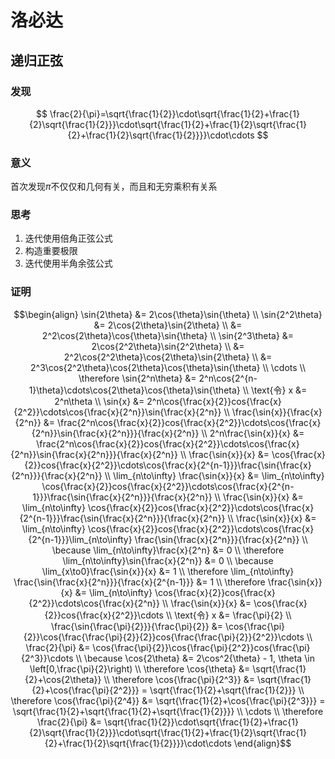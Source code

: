 # 洛必达

## 递归正弦

### 发现

$$
\frac{2}{\pi}=\sqrt{\frac{1}{2}}\cdot\sqrt{\frac{1}{2}+\frac{1}{2}\sqrt{\frac{1}{2}}}\cdot\sqrt{\frac{1}{2}+\frac{1}{2}\sqrt{\frac{1}{2}+\frac{1}{2}\sqrt{\frac{1}{2}}}}\cdot\cdots
$$

### 意义

首次发现$\pi$不仅仅和几何有关，而且和无穷乘积有关系

### 思考

1. 迭代使用倍角正弦公式
2. 构造重要极限
3. 迭代使用半角余弦公式

### 证明

$$\begin{align}
\sin{2\theta} &= 2\cos{\theta}\sin{\theta} \\
\sin{2^2\theta} &= 2\cos{2\theta}\sin{2\theta} \\
                &= 2^2\cos{2\theta}\cos{\theta}\sin{\theta} \\
\sin{2^3\theta} &= 2\cos{2^2\theta}\sin{2^2\theta} \\
                &= 2^2\cos{2^2\theta}\cos{2\theta}\sin{2\theta} \\
                &= 2^3\cos{2^2\theta}\cos{2\theta}\cos{\theta}\sin{\theta} \\
\cdots  \\
\therefore \sin{2^n\theta} &= 2^n\cos{2^{n-1}\theta}\cdots\cos{2\theta}\cos{\theta}\sin{\theta} \\
\text{令} x &= 2^n\theta \\
\sin{x} &= 2^n\cos{\frac{x}{2}}cos{\frac{x}{2^2}}\cdots\cos{\frac{x}{2^n}}\sin{\frac{x}{2^n}} \\
\frac{\sin{x}}{\frac{x}{2^n}} &= \frac{2^n\cos{\frac{x}{2}}cos{\frac{x}{2^2}}\cdots\cos{\frac{x}{2^n}}\sin{\frac{x}{2^n}}}{\frac{x}{2^n}} \\
2^n\frac{\sin{x}}{x} &= \frac{2^n\cos{\frac{x}{2}}cos{\frac{x}{2^2}}\cdots\cos{\frac{x}{2^n}}\sin{\frac{x}{2^n}}}{\frac{x}{2^n}} \\
\frac{\sin{x}}{x} &= \cos{\frac{x}{2}}cos{\frac{x}{2^2}}\cdots\cos{\frac{x}{2^{n-1}}}\frac{\sin{\frac{x}{2^n}}}{\frac{x}{2^n}} \\
\lim_{n\to\infty} \frac{\sin{x}}{x} &= \lim_{n\to\infty} \cos{\frac{x}{2}}cos{\frac{x}{2^2}}\cdots\cos{\frac{x}{2^{n-1}}}\frac{\sin{\frac{x}{2^n}}}{\frac{x}{2^n}} \\
\frac{\sin{x}}{x} &= \lim_{n\to\infty} \cos{\frac{x}{2}}cos{\frac{x}{2^2}}\cdots\cos{\frac{x}{2^{n-1}}}\frac{\sin{\frac{x}{2^n}}}{\frac{x}{2^n}} \\
\frac{\sin{x}}{x} &= \lim_{n\to\infty} \cos{\frac{x}{2}}cos{\frac{x}{2^2}}\cdots\cos{\frac{x}{2^{n-1}}}\lim_{n\to\infty} \frac{\sin{\frac{x}{2^n}}}{\frac{x}{2^n}} \\
\because \lim_{n\to\infty}\frac{x}{2^n} &= 0 \\
\therefore \lim_{n\to\infty}\sin{\frac{x}{2^n}} &= 0 \\
\because \lim_{x\to0}\frac{\sin{x}}{x} &= 1 \\
\therefore \lim_{n\to\infty} \frac{\sin{\frac{x}{2^n}}}{\frac{x}{2^{n-1}}} &= 1 \\
\therefore \frac{\sin{x}}{x} &= \lim_{n\to\infty} \cos{\frac{x}{2}}cos{\frac{x}{2^2}}\cdots\cos{\frac{x}{2^n}} \\
\frac{\sin{x}}{x} &= \cos{\frac{x}{2}}cos{\frac{x}{2^2}}\cdots \\
\text{令} x &= \frac{\pi}{2} \\
\frac{\sin{\frac{\pi}{2}}}{\frac{\pi}{2}} &= \cos{\frac{\pi}{2}}\cos{\frac{\frac{\pi}{2}}{2}}cos{\frac{\frac{\pi}{2}}{2^2}}\cdots \\
\frac{2}{\pi} &= \cos{\frac{\pi}{2}}\cos{\frac{\pi}{2^2}}cos{\frac{\pi}{2^3}}\cdots \\
\because \cos{2\theta} &= 2\cos^2{\theta} - 1, \theta \in \left[0,\frac{\pi}{2}\right) \\
\therefore \cos{\theta} &= \sqrt{\frac{1}{2}+\cos{2\theta}}  \\
\therefore \cos{\frac{\pi}{2^3}} &= \sqrt{\frac{1}{2}+\cos{\frac{\pi}{2^2}}} = \sqrt{\frac{1}{2}+\sqrt{\frac{1}{2}}} \\
\therefore \cos{\frac{\pi}{2^4}} &= \sqrt{\frac{1}{2}+\cos{\frac{\pi}{2^3}}} = \sqrt{\frac{1}{2}+\sqrt{\frac{1}{2}+\sqrt{\frac{1}{2}}}} \\
\cdots  \\
\therefore \frac{2}{\pi} &= \sqrt{\frac{1}{2}}\cdot\sqrt{\frac{1}{2}+\frac{1}{2}\sqrt{\frac{1}{2}}}\cdot\sqrt{\frac{1}{2}+\frac{1}{2}\sqrt{\frac{1}{2}+\frac{1}{2}\sqrt{\frac{1}{2}}}}\cdot\cdots
\end{align}$$